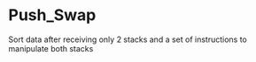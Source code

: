 # Push_Swap

Sort data after receiving only 2 stacks and a set of instructions to manipulate both stacks
